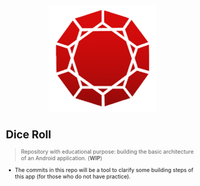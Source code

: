 <p align="center">
    <a href="#">
		<img src="assets/dice-roll.png" width="280" alt="Algorithm in Action">
    </a>
</p>

# Dice Roll

>  Repository with educational purpose: building the basic architecture of an Android application.  (**WIP**) 
* The commits in this repo will be a tool to clarify some building steps of this app (for those who do not have practice).
